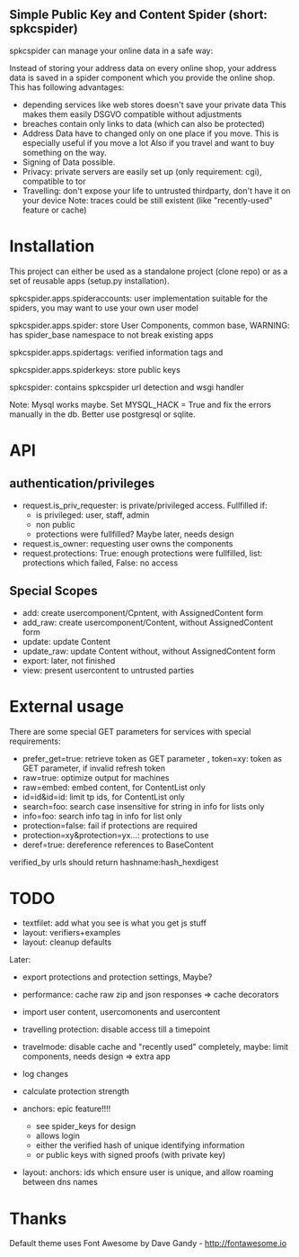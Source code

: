 Simple Public Key and Content Spider (short: spkcspider)
--------------------------------------------------------

spkcspider can manage your online data in a safe way:

Instead of storing your address data on every online shop, your address data is
saved in a spider component which you provide the online shop. This has following advantages:

* depending services like web stores doesn't save your private data
  This makes them easily DSGVO compatible without adjustments
* breaches contain only links to data (which can also be protected)
* Address Data have to changed only on one place if you move. This is especially useful if you move a lot
  Also if you travel and want to buy something on the way.
* Signing of Data possible.
* Privacy: private servers are easily set up (only requirement: cgi), compatible to tor
* Travelling: don't expose your life to untrusted thirdparty, don't have it on your device
  Note: traces could be still existent (like "recently-used" feature or cache)


# Installation

This project can either be used as a standalone project (clone repo) or as a set of reusable apps (setup.py installation).

spkcspider.apps.spideraccounts: user implementation suitable for the spiders, you may want to use your own user model

spkcspider.apps.spider: store User Components, common base, WARNING: has spider_base namespace to not break existing apps

spkcspider.apps.spidertags: verified information tags and

spkcspider.apps.spiderkeys: store public keys

spkcspider: contains spkcspider url detection and wsgi handler


Note: Mysql works maybe. Set MYSQL_HACK = True and fix the errors manually in the db.
Better use postgresql or sqlite.


# API

## authentication/privileges
* request.is_priv_requester: is private/privileged access. Fullfilled if:
  * is privileged: user, staff, admin
  * non public
  * protections were fullfilled? Maybe later, needs design
* request.is_owner: requesting user owns the components
* request.protections: True: enough protections were fullfilled, list: protections which failed, False: no access

## Special Scopes
* add: create usercomponent/Cpntent, with AssignedContent form
* add_raw: create usercomponent/Content, without AssignedContent form
* update: update Content
* update_raw: update Content without, without AssignedContent form
* export: later, not finished
* view: present usercontent to untrusted parties

# External usage

There are some special GET parameters for services with special requirements:
* prefer_get=true: retrieve token as GET parameter
, token=xy: token as GET parameter, if invalid refresh token
* raw=true: optimize output for machines
* raw=embed: embed content, for ContentList only
* id=id&id=id: limit tp ids, for ContentList only
* search=foo: search case insensitive for string in info for lists only
* info=foo: search info tag in info for list only
* protection=false: fail if protections are required
* protection=xy&protection=yx...: protections to use
* deref=true: dereference references to BaseContent

verified_by urls should return hashname:hash_hexdigest

# TODO

* textfilet: add what you see is what you get js stuff
* layout: verifiers+examples
* layout: cleanup defaults

Later:
* export protections and protection settings, Maybe?
* performance: cache raw zip and json responses => cache decorators
* import user content, usercomonents and usercontent
* travelling protection: disable access till a timepoint
* travelmode: disable cache and "recently used" completely,
  maybe: limit components, needs design
  => extra app
* log changes
* calculate protection strength

* anchors: epic feature!!!!
  * see spider_keys for design
  * allows login
  * either the verified hash of unique identifying information
  * or public keys with signed proofs (with private key)
* layout: anchors: ids which ensure user is unique, and allow roaming between dns names

# Thanks

Default theme uses Font Awesome by Dave Gandy - http://fontawesome.io
